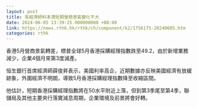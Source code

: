 ```yaml
---
layout: post
title: 有經濟師料本港短期營商景氣變化不大
date: 2024-06-05 13:39:25.000000000 +08:00
link: https://news.rthk.hk/rthk/ch/component/k2/1756175-20240605.htm
categories: rthk
---
```


香港5月營商景氣轉差，標普全球5月香港採購經理指數跌至49.2，由於新增業務減少，企業4個月來第3度減產。

恒生銀行首席經濟師薛俊昇表示，美國利率高企，近期數據亦反映美國經濟有放緩跡象，外圍經濟不明朗，導致5月香港採購經理指數降至收縮區間。

他估計，短期香港採購經理指數將在50水平附近上落，但到第3季尾至第4季，聯儲局及其他主要央行落實減息周期，企業環境及前景將會好轉。
